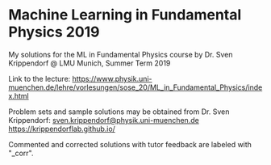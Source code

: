 # Machine Learning in Fundamental Physics 2019
My solutions for the ML in Fundamental Physics course by Dr. Sven Krippendorf @ LMU Munich, Summer Term 2019

Link to the lecture:
https://www.physik.uni-muenchen.de/lehre/vorlesungen/sose_20/ML_in_Fundamental_Physics/index.html

Problem sets and sample solutions may be obtained from Dr. Sven Krippendorf:
sven.krippendorf@physik.uni-muenchen.de
https://krippendorflab.github.io/

Commented and corrected solutions with tutor feedback are labeled with "_corr".
